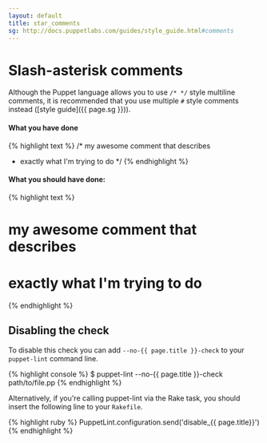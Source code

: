 ```yaml
---
layout: default
title: star_comments
sg: http://docs.puppetlabs.com/guides/style_guide.html#comments
---
```


# Slash-asterisk comments

Although the Puppet language allows you to use `/* */` style multiline
comments, it is recommended that you use multiple `#` style comments instead
([style guide]({{ page.sg }})).

#### What you have done
{% highlight text %}
  /* my awesome comment that describes
   * exactly what I'm trying to do */
{% endhighlight %}

#### What you should have done:
{% highlight text %}
  # my awesome comment that describes
  # exactly what I'm trying to do
{% endhighlight %}

## Disabling the check

To disable this check you can add `--no-{{ page.title }}-check` to your
`puppet-lint` command line.

{% highlight console %}
$ puppet-lint --no-{{ page.title }}-check path/to/file.pp
{% endhighlight %}

Alternatively, if you're calling puppet-lint via the Rake task, you should
insert the following line to your `Rakefile`.

{% highlight ruby %}
PuppetLint.configuration.send('disable_{{ page.title}}')
{% endhighlight %}
